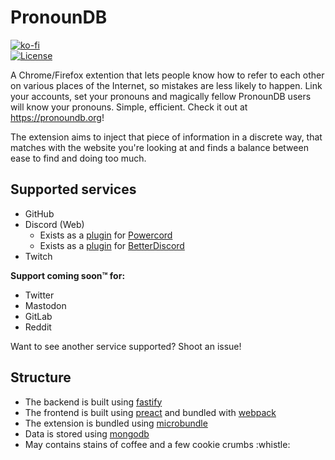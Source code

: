 # PronounDB
[![ko-fi](https://www.ko-fi.com/img/githubbutton_sm.svg)](https://ko-fi.com/G2G71TSDF)<br>
[![License](https://img.shields.io/github/license/cyyynthia/pronoundb.org.svg?style=flat-square)](https://github.com/cyyynthia/pronoundb.org/blob/mistress/LICENSE)

A Chrome/Firefox extention that lets people know how to refer to each other on various places of the Internet, so
mistakes are less likely to happen. Link your accounts, set your pronouns and magically fellow PronounDB users will
know your pronouns. Simple, efficient. Check it out at https://pronoundb.org!

The extension aims to inject that piece of information in a discrete way, that matches with the website you're looking
at and finds a balance between ease to find and doing too much.

## Supported services
 - GitHub
 - Discord (Web)
   - Exists as a [plugin](https://github.com/cyyynthia/pronoundb-powercord) for [Powercord](https://powercord.dev)
   - Exists as a [plugin](https://cdn.cynthia.dev/pronoundb/PronounDB.plugin.js) for [BetterDiscord](https://github.com/rauenzi/BetterDiscordApp)
 - Twitch

**Support coming soon:tm: for:**
 - Twitter
 - Mastodon
 - GitLab
 - Reddit

Want to see another service supported? Shoot an issue!

## Structure
 - The backend is built using [fastify](https://fastify.io)
 - The frontend is built using [preact](https://preactjs.com) and bundled with [webpack](https://webpack.js.org)
 - The extension is bundled using [microbundle](https://github.com/developit/microbundle)
 - Data is stored using [mongodb](https://mongodb.com)
 - May contains stains of coffee and a few cookie crumbs :whistle:

